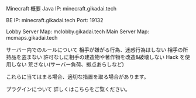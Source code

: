 Minecraft
概要
Java
IP: minecraft.gikadai.tech

BE
IP: minecraft.gikadai.tech
Port: 19132

Lobby Server Map: mclobby.gikadai.tech
Main Server Map: mcmaps.gikadai.tech


サーバー内でのルールについて
相手が嫌がる行為、迷惑行為はしない
相手の所持品を盗まない
許可なしに相手の建造物や著作物を改造&破壊しない
Hack を使用しない
荒さない(サーバー負荷、拠点あらしなど)

これらに当てはまる場合、適切な措置を取る場合があります。


プラグインについて
詳しくはこちらをご覧ください。